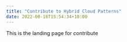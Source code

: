 ```yaml
---
title: "Contribute to Hybrid Cloud Patterns"
date: 2022-08-16T15:54:34+10:00
---
```


This is the landing page for contribute
